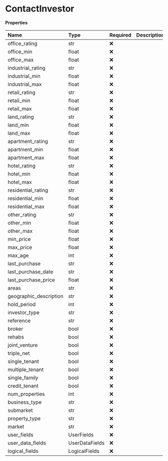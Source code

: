 # ContactInvestor

**Properties**

| Name                   | Type           | Required | Description |
| :--------------------- | :------------- | :------- | :---------- |
| office_rating          | str            | ❌       |             |
| office_min             | float          | ❌       |             |
| office_max             | float          | ❌       |             |
| industrial_rating      | str            | ❌       |             |
| industrial_min         | float          | ❌       |             |
| industrial_max         | float          | ❌       |             |
| retail_rating          | str            | ❌       |             |
| retail_min             | float          | ❌       |             |
| retail_max             | float          | ❌       |             |
| land_rating            | str            | ❌       |             |
| land_min               | float          | ❌       |             |
| land_max               | float          | ❌       |             |
| apartment_rating       | str            | ❌       |             |
| apartment_min          | float          | ❌       |             |
| apartment_max          | float          | ❌       |             |
| hotel_rating           | str            | ❌       |             |
| hotel_min              | float          | ❌       |             |
| hotel_max              | float          | ❌       |             |
| residential_rating     | str            | ❌       |             |
| residential_min        | float          | ❌       |             |
| residential_max        | float          | ❌       |             |
| other_rating           | str            | ❌       |             |
| other_min              | float          | ❌       |             |
| other_max              | float          | ❌       |             |
| min_price              | float          | ❌       |             |
| max_price              | float          | ❌       |             |
| max_age                | int            | ❌       |             |
| last_purchase          | str            | ❌       |             |
| last_purchase_date     | str            | ❌       |             |
| last_purchase_price    | float          | ❌       |             |
| areas                  | str            | ❌       |             |
| geographic_description | str            | ❌       |             |
| hold_period            | int            | ❌       |             |
| investor_type          | str            | ❌       |             |
| reference              | str            | ❌       |             |
| broker                 | bool           | ❌       |             |
| rehabs                 | bool           | ❌       |             |
| joint_venture          | bool           | ❌       |             |
| triple_net             | bool           | ❌       |             |
| single_tenant          | bool           | ❌       |             |
| multiple_tenant        | bool           | ❌       |             |
| single_family          | bool           | ❌       |             |
| credit_tenant          | bool           | ❌       |             |
| num_properties         | int            | ❌       |             |
| business_type          | str            | ❌       |             |
| submarket              | str            | ❌       |             |
| property_type          | str            | ❌       |             |
| market                 | str            | ❌       |             |
| user_fields            | UserFields     | ❌       |             |
| user_data_fields       | UserDataFields | ❌       |             |
| logical_fields         | LogicalFields  | ❌       |             |

<!-- This file was generated by liblab | https://liblab.com/ -->
